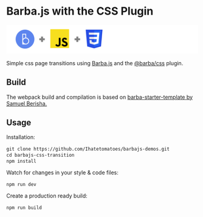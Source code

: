 # Barba.js with the CSS Plugin

![Barba.js and CSS](../assets/img_barba-js-css.png)

Simple css page transitions using [Barba.js](https://barba.js.org/) and
the [@barba/css](https://barba.js.org/docs/plugins/css/) plugin.

## Build

The webpack build and compilation is based on [barba-starter-template by Samuel Berisha.](https://github.com/mrsamse/barba-starter-template)

## Usage

Installation:

```
git clone https://github.com/Ihatetomatoes/barbajs-demos.git
cd barbajs-css-transition
npm install
```

Watch for changes in your style & code files:

```
npm run dev
```

Create a production ready build:

```
npm run build
```
